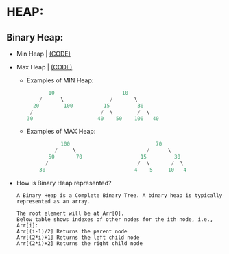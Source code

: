 # HEAP:

## Binary Heap:

* Min Heap | [(CODE)](https://gist.github.com/sudhanshuptl/d86da25da46aa3d060e7be876bbdb343#file-output)
* Max Heap | [(CODE)](https://github.com/Kranthi-Guribilli/DS-Implementations-C/blob/main/Code_Snippets/MaxHeap.c)
  * Examples of MIN Heap:
  
    
     ```c
            10                      10
         /      \               /       \  
       20        100          15         30  
      /                      /  \        /  \
    30                     40    50    100   40
  
    ```
    
   * Examples of MAX Heap:
     ```c
                100                            70
              /     \                       /      \  
            50       70                   15         30  
           /                             /  \       /  \
         30                             4    5     10   4
     ```
 * How is Binary Heap represented?
 
   ```
   A Binary Heap is a Complete Binary Tree. A binary heap is typically represented as an array.

   The root element will be at Arr[0].
   Below table shows indexes of other nodes for the ith node, i.e., Arr[i]:
   Arr[(i-1)/2]	Returns the parent node
   Arr[(2*i)+1]	Returns the left child node
   Arr[(2*i)+2]	Returns the right child node
   ```
    
